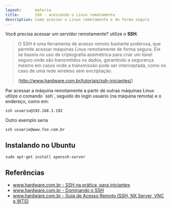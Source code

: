 ```yaml
---
layout:      materia
title:       SSH - acessando o Linux remotamente
description: Como acessar o Linux remotamente e de forma segura
---
```


Você precisa acessar um servidor remotamente? utilize o __SSH__.

> O SSH é uma ferramenta de acesso remoto bastante poderosa, que permite acessar máquinas Linux remotamente de forma segura.
> Ele se baseia no uso de criptografia assimétrica para criar um túnel seguro onde são transmitidos os dados, garantindo a
> segurança mesmo em casos onde a transmissão pode ser interceptada, como no caso de uma rede wireless sem encriptação.
>
> (http://www.hardware.com.br/tutoriais/ssh-iniciantes/)



Par acessar a máquina remotamente a partir de outras máquinas Linux utilize o comando ´ssh´, seguido do login usuário
(na máquina remota) e o endereço, como em:

    ssh usuario@192.168.1.192

Outro exemplo seria

    ssh usuario@www.foo.com.br


Instalando no Ubuntu
---

    sudo apt-get install openssh-server



Referências
---

- [www.hardware.com.br - SSH na prática, para iniciantes](http://www.hardware.com.br/tutoriais/ssh-iniciantes/"link-externo")
- [www.hardware.com.br - Dominando o SSH](http://www.hardware.com.br/tutoriais/dominando-ssh/pagina2.html"link-externo")
- [www.hardware.com.br - Guia de Acesso Remoto (SSH, NX Server, VNC e WTS)](http://www.hardware.com.br/guias/acesso-remoto/"link-externo")